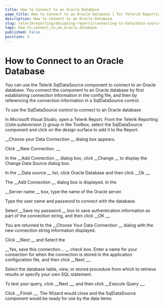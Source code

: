 ```yaml
---
title: How to Connect to an Oracle Database
page_title: How to Connect to an Oracle Database | for Telerik Reporting Documentation
description: How to Connect to an Oracle Database
slug: telerikreporting/designing-reports/connecting-to-data/data-source-components/sqldatasource-component/-how-to/how-to-connect-to-an-oracle-database
tags: how,to,connect,to,an,oracle,database
published: False
position: 4
---
```


# How to Connect to an Oracle Database



You can use the Telerik SqlDataSource component to connect to an Oracle
        database. You connect the component to an Oracle database by first establishing
        connection information in the config file, and then by referencing the
        connection information in a SqlDataSource control.
      
To use the SqlDataSource control to connect to an Oracle database


In Microsoft Visual Studio, open a Telerik Report. From the
              Telerik Reporting 
{{site.suiteversion
}} group in the Toolbox, select the
              SqlDataSource component and click on the design surface to add it
              to the Report.
            


__Choose your Data Connection
__ dialog box
              appears.
            


Click 
__New Connection.
__

In the 
__Add Connection
__ dialog box,
              click 
__Change
__ to display the Change Data
              Source dialog box.
            


In the 
__Data source
__ list, click Oracle
              Database and then click 
__Ok
__.
            


The 
__Add Connection
__ dialog box is displayed. In the
              
__Server name
__ box, type the name of the Oracle server.
            


Type the user name and password to connect with the database.


Select 
__Save my password
__ box to save
              authentication information as part of the connection string, and
              then click 
__OK
__.
            


You are returned to the 
__Choose Your Data Connection
__              dialog with the new connection string information displayed.
            


Click 
__Next
__ and Select the
              
__Yes, save this connection…
__ check box.
              Enter a name for your connection for when the connection is stored
              in the application configuration file, and then click 
__Next
__.
            


Select the database table, view, or stored procedure from which
              to retrieve results or specify your own SQL statement.
            


To test your query, click 
__Next
__, and
              then click 
__Execute Query
__.
            


Click 
__Finish
__. The Wizard would close
              and the SqlDataSource component would be ready for use by the data items
            

